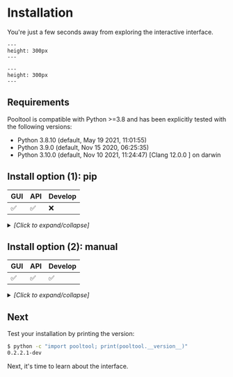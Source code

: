 # Installation

You're just a few seconds away from exploring the interactive interface.

```{figure} ../_assets/gallery_6.jpg
---
height: 300px
---
```

```{figure} ../_assets/gallery_7.jpg
---
height: 300px
---
```

## Requirements

Pooltool is compatible with Python >=3.8 and has been explicitly tested with the following versions:

- Python 3.8.10 (default, May 19 2021, 11:01:55)
- Python 3.9.0 (default, Nov 15 2020, 06:25:35)
- Python 3.10.0 (default, Nov 10 2021, 11:24:47) [Clang 12.0.0 ] on darwin

## Install option (1): pip

| GUI | API | Develop |
|-----|-----|---------|
| ✅  | ✅  | ❌      |

<details><summary style="font-style: italic;">[Click to expand/collapse]</summary>


With a compatible python version, install via

```python
pip install pooltool-billiards
```

**NOTE**: If you're on Linux or Windows, you must _also_ run this:

```python
pip uninstall panda3d -y
pip install --pre --extra-index-url https://archive.panda3d.org/ panda3d
```

</details>

## Install option (2): manual

| GUI | API | Develop |
|-----|-----|---------|
| ✅  | ✅  | ✅      |

<details><summary style="font-style: italic;">[Click to expand/collapse]</summary>

If you want to develop for pooltool, have access to the most up-to-date version of the codebase, or modify the code to your liking, this is for you.

A small note. If you don't have the ability to create isolated python environments, I would recommend installing `conda` ([here](https://conda.io/projects/conda/en/latest/user-guide/install/index.html)) so you can isolate pooltool from your other business.

**(i)** create a new, python environment that uses Python 3.8.10.

With `conda`, you could do the following:

```bash
conda deactivate
conda env remove --name pooltool
conda create -y -n pooltool python=3.8.10
conda activate pooltool
```

Regardless of how you managed your python environment, please verify you're running `3.8.10`

```
$ python
Python 3.8.10 (default, May 19 2021, 11:01:55)
[Clang 10.0.0 ] :: Anaconda, Inc. on darwin
Type "help", "copyright", "credits" or "license" for more information.
>>> exit()
```

**(ii)** grab the codebase:

```bash
cd <A_DIRECTORY_YOU_LIKE>
git clone https://github.com/ekiefl/pooltool.git
cd pooltool
```

**(iii)** install the dependencies:

```bash
pip install -r requirements.txt
pip install -r requirements-dev.txt
```

In addition to `requirements.txt`, `requirements-dev.txt` includes some modules required for developement.

**NOTE**: If you're on Linux or Windows, you must _also_ run this:

```python
pip uninstall panda3d -y
pip install --pre --extra-index-url https://archive.panda3d.org/ panda3d
```

(_This is because there is a bug where the mouse moves off of the screen when aiming in the GUI, making you lose mouse control on Linux and Windows. The solution is to install Panda3D v1.11, which is currently unreleased but still installable._)

**(iv)** install the pre-commit hooks:

This will automatically format your code according to the pooltool standard whenever you commit.

```
pre-commit install
```

**(v)** test out your installation:

```bash
python run_pooltool
```

The game window should appear (escape key to exit).

**(vi)** if you used a conda environment that you named `pooltool`, create this script that runs whenever the conda environment is activated. This script modifies `$PATH` and `$PYTHONPATH` so that python knows where to find pooltool libraries and the shell knows where to find the pooltool binary. **These path modifications live safely inside the pooltool conda environment, and do not propagate into your global
environment**:

(_This is a multi-line command. Paste the entire block into your command line prompt._)

```
mkdir -p ${CONDA_PREFIX}/etc/conda/activate.d
cat <<EOF >${CONDA_PREFIX}/etc/conda/activate.d/pooltool.sh
export PYTHONPATH=\$PYTHONPATH:$(pwd)
export PATH=\$PATH:$(pwd)
EOF
```

The next time you activate your conda environment (`conda activate pooltool`), `run_pooltool` (or `run_pooltool.bat` if you're on Windows) is now a binary that can be run anywhere in your filesystem whenever you are in the `pooltool` conda environment. Test it out:
```
conda activate pooltool
cd ~
run_pooltool
```

</details>

## Next

Test your installation by printing the version:

```bash
$ python -c "import pooltool; print(pooltool.__version__)"
0.2.2.1-dev
```

Next, it's time to learn about the interface.
